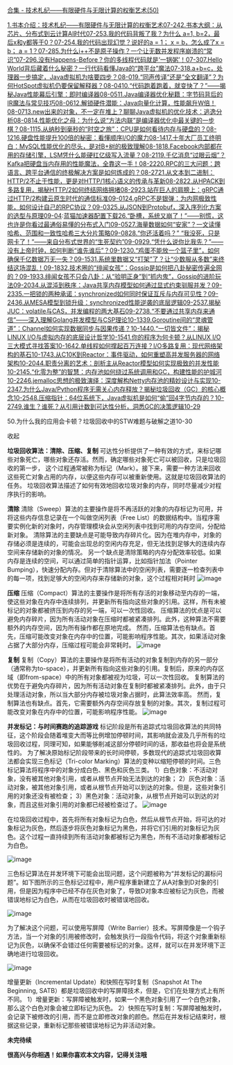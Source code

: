 [合集 - 技术札纪——有限硬件与无限计算的权衡艺术(50)](https://github.com)

[1.书本介绍：技术札纪——有限硬件与无限计算的权衡艺术07-24](https://github.com/poemyang/p/19002322)[2.书本大纲：从芯片、分布式到云计算AI时代07-25](https://github.com/poemyang/p/19004265)[3.我的代码背叛了我？为什么 a=1, b=2，最后x和y都等于0？07-25](https://github.com/poemyang/p/19004704)[4.我的代码出现幻觉？说好的a = 1； x = b，怎么成了x = b； a = 1？07-28](https://github.com/poemyang/p/19008983)[5.为什么i++不是原子操作？一个让无数并发程序崩溃的“常识”07-29](https://github.com/poemyang/p/19010948)[6.没有Happens-Before？你的多线程代码就是‘一锅粥’！07-30](https://github.com/poemyang/p/19012883)[7.Hello World背后藏着什么秘密？一行代码看懂Java的“跨平台”魔法07-31](https://github.com/poemyang/p/19014740)[8.a+b=c，处理器一步搞定，Java虚拟机为啥要四步？08-01](https://github.com/poemyang/p/19016482)[9.“同声传译”还是“全文翻译”？为何HotSpot虚拟机仍要保留解释器？08-04](https://github.com/poemyang/p/19020937)[10.“代码跑着跑着，就变快了？”——揭秘Java性能幕后引擎：即时编译器08-05](https://github.com/poemyang/p/19022518)[11.Java编译器优化秘籍：字节码背后的IR魔法与常见技巧08-06](https://github.com/poemyang/p/19024509)[12.解锁硬件潜能：Java向量化计算，性能飙升W倍！08-07](https://github.com/poemyang/p/19026352)[13.new出来的对象，不一定在堆上？聊聊Java虚拟机的优化技术：逃逸分析08-08](https://github.com/poemyang/p/19027777)[14.性能优化之母：为什么说“方法内联”是编译器优化中最关键的一步棋？08-11](https://github.com/poemyang/p/19031406)[15.从纳秒到毫秒的“时空之旅”：CPU是如何看待内存与硬盘的？08-12](https://github.com/poemyang/p/19033086)[16.硬盘性能提升100倍的秘密：看懂顺序I/O的魔力08-14](https://github.com/poemyang/p/19038725)[17.十年大厂员工终明白：MySQL性能优化的尽头，是对B+树的极致理解08-18](https://github.com/poemyang/p/19043960)[18.Facebook内部都在用的存储引擎，LSM凭什么能硬扛亿级写入流量？08-21](https://github.com/poemyang/p/19050442)[19.千亿消息“过眼云烟”？Kafka把硬盘当内存用的性能魔法，全靠这一手！08-22](https://github.com/poemyang/p/19052513)[20.RPC的三大问题：跨语言、跨平台通信的终极解决方案是如何炼成的？08-27](https://github.com/poemyang/p/19060527)[21.从文本到二进制：HTTP/2不止于性能，更是对HTTP/1核心语义的传承与革新08-28](https://github.com/poemyang/p/19061836)[22.从HPACK到多路复用，揭秘HTTP/2如何终结网络拥堵08-29](https://github.com/poemyang/p/19063734)[23.站在巨人的肩膀上：gRPC通过HTTP/2构建云原生时代的通信标准09-01](https://github.com/poemyang/p/19068100)[24.gRPC不是银弹：为内网极致性能，如何设计自己的RPC协议？09-03](https://github.com/poemyang/p/19071487)[25.从JSON到Protobuf，深入序列化方案的选型与原理09-04](https://github.com/poemyang/p/19073206):[蓝猫加速器配置下载](https://yunbeijia.com)[26.“卧槽，系统又崩了！”——别慌，这也许是你看过最通俗易懂的分布式入门09-05](https://github.com/poemyang/p/19074847)[27.海量数据如何“安家”？一文读懂哈希、范围和一致性哈希三大分片策略09-08](https://github.com/poemyang/p/19079520)[28.“你还活着吗？” “我没死，只是网卡了！”——来自分布式世界的“生死契约”09-09](https://github.com/poemyang/p/19082361)[29.“凭什么说你比我先？”——没有上帝时钟，如何判断“谁先谁后”？09-12](https://github.com/poemyang/p/19087563)[30.“鸡蛋不能放一个篮子里”，如何确保千亿数据万无一失？09-15](https://github.com/poemyang/p/19092154)[31.系统里数据又“打架”了？让“少数服从多数”来终结这场混乱！09-18](https://github.com/poemyang/p/19097975)[32.技术圈的“绯闻女孩”：Gossip是如何把八卦秘密传遍全网的？09-19](https://github.com/poemyang/p/19100196)[33.绯闻女孩不只会八卦：从“验明正身”到“抓内鬼”，Gossip的进阶玩法09-20](https://github.com/poemyang/p/19101931)[34.从混沌到秩序：Java共享内存模型如何通过显式约束驯服并发？09-23](https://github.com/poemyang/p/19106679)[35.一把锁的两种承诺：synchronized如何同时保证互斥与内存可见性？09-24](https://github.com/poemyang/p/19108676)[36.从MESA模型到锁升级：synchronized性能逆袭的底层逻辑09-25](https://github.com/poemyang/p/19110705)[37.揭秘JUC：volatile与CAS，并发编程的两大基石09-27](https://github.com/poemyang/p/19114881)[38.“不要通过共享内存来通信”——深入理解Golang并发模型与CSP理论10-13](https://github.com/poemyang/p/19139419)[39.Goroutine间的“灵魂管道”：Channel如何实现数据同步与因果传递？10-14](https://github.com/poemyang/p/19142146)[40.“一切皆文件”：揭秘LINUX I/O与虚拟内存的底层设计哲学10-15](https://github.com/poemyang/p/19143895)[41.你的程序为何卡顿？从LINUX I/O三大模式寻找答案10-16](https://github.com/poemyang/p/19146666)[42.单线程如何撑起百万连接？I/O多路复用：现代网络架构的基石10-17](https://github.com/poemyang/p/19148798)[43.从C10K到Reactor：事件驱动，如何重塑高并发服务器的网络架构10-20](https://github.com/poemyang/p/19153675)[44.职责分离的艺术：剖析主从Reactor模型如何实现极致的并发性能10-21](https://github.com/poemyang/p/19156356)[45.“化零为整”的智慧：内存池如何绕过系统调用和GC，构建性能的护城河10-22](https://github.com/poemyang/p/19159101)[46.jemalloc思想的极致演绎：深度解构Netty内存池的精妙设计与实现10-23](https://github.com/poemyang/p/19160579)[47.为什么Java/Python程序无需关心内存释放？揭秘垃圾回收（GC）的核心概念10-25](https://github.com/poemyang/p/19166120)[48.压缩指针：64位系统下，Java虚拟机是如何“偷”回4字节内存的？10-27](https://github.com/poemyang/p/19170159)[49.谁生？谁死？从引用计数到可达性分析，洞悉GC的决策逻辑10-29](https://github.com/poemyang/p/19172986)

50.为什么我的应用会卡顿？垃圾回收中的STW难题与破解之道10-30

收起

**垃圾回收算法：清除、压缩、复制**
可达性分析提供了一种有效的方式，来标记哪些对象死亡，哪些对象还存活。然而，确定哪些对象死亡可以被回收，只是垃圾回收的第一步， 这个过程通常被称为标记（Mark）。接下来，需要一种方法来回收这些死亡对象占用的内存，以便这些内存可以被重新使用。这就是垃圾回收算法的任务。
垃圾回收算法描述了如何有效地回收垃圾对象的内存，同时尽量减少对程序执行的影响。

**清除**
清除（Sweep）算法的主要操作是将不再活跃的对象的内存标记为可用，并将这些内存信息记录在一个叫做空闲列表（Free List）的数据结构中。当程序需要实例化新的对象时，内存管理模块会从空闲列表中找到可用的内存空间，分配给新对象。
清除算法的主要缺点是可能导致内存碎片化。因为在堆内存中，对象的存储必须是连续的，可能会出现总的空闲内存充足，但无法找到足够大的连续内存空间来存储新的对象的情况。
另一个缺点是清除策略的内存分配效率较低。如果内存是连续的空间，可以通过简单的指针运算，比如指针加法（Pointer Bumping），快速分配内存。但对于清除算法中的空闲列表，需要逐一检查列表中的每一项，找到足够大的空闲内存来存储新的对象，这个过程相对耗时
![image](https://img2024.cnblogs.com/blog/757914/202510/757914-20251030121534452-1468999076.png)

**压缩**
压缩（Compact）算法的主要操作是将所有存活的对象移动至内存的一端，使这些对象在内存中连续排列，并更新所有指向这些对象的引用。这样，所有未被标记的对象都被挤压到内存的另一端，可以一次性回收。
压缩算法的优点是可以避免内存碎片，因为所有活动对象在压缩时都被紧凑排列。此外，这种算法不需要额外的内存空间，因为所有操作都在原地完成。
然而，压缩算法也有缺点。首先，压缩可能改变对象在内存中的位置，可能影响程序性能。其次，如果活动对象占据了大部分内存，压缩过程可能会非常耗时。
![image](https://img2024.cnblogs.com/blog/757914/202510/757914-20251030121550406-1745853713.png)

**复制**
复制（Copy）算法的主要操作是将所有活动的对象复制到内存的另一部分（通常称为to-space），并更新所有指向这些对象的引用。复制后，原来的内存区域（即from-space）中的所有对象都被视为垃圾，可以一次性回收。
复制算法的优势在于避免内存碎片，因为所有活动对象在复制时都被紧凑排列。此外，由于只处理活动对象，所以当大部分内存被垃圾对象占据时，此算法效率高。
然而，复制算法也有缺点。首先，它需要额外内存空间存放复制的对象。其次，复制过程可能改变对象在内存中的位置，可能影响程序性能。
![image]()

**并发标记：与时间赛跑的追踪游戏**
标记阶段是所有追踪式垃圾回收算法的共同特征，这个阶段会随着堆变大而等比例增加停顿时间，其影响就会波及几乎所有的垃圾回收过程，同理可知，如果能够削减这部分停顿时间的话，那收益也将会是系统性的。
为了解决原始标记阶段带来的长时间停顿，多数现代的追踪式垃圾回收算法都会实现三色标记（Tri-color Marking）算法的变种以缩短停顿的时间。三色标记算法将程序中的对象分成白色、黑色和灰色三类。
1）白色对象：不活动对象，没有被其他对象引用，或者从根节点开始无法到达的对象；
2）灰色对象：活动对象，被其他对象引用，或者从根节点开始可以到达的对象。但是，这些对象引用的对象还没有被检查；
3）黑色对象：活动对象，从根节点开始可以到达的对象，而且这些对象引用的对象都已经被检查过了。
![image]()

在垃圾回收过程中，首先将所有对象标记为白色，然后从根节点开始，将可达的对象标记为灰色，然后逐步将灰色对象标记为黑色，并将它们引用的对象标记为灰色。这个过程一直持续到所有活动对象都被标记为黑色，所有不活动对象都被标记为白色。

![image]()

三色标记算法在并发环境下可能会出现问题，这个问题被称为“并发标记的漏标问题”。如下图所示的三色标记过程中，用户程序重新建立了从A对象到D对象的引用，但是因为程序中已经不存在灰色对象了，导致D对象本应被标记为灰色，而被错误地标记为白色，从而在垃圾回收时被错误地回收。

![image]()

为了解决这个问题，可以使用写屏障（Write Barrier）技术。写屏障像是一个钩子方法，当一个对象的引用被修改时，会触发执行一段指令代码，将这个对象重新标记为灰色，以确保不会错过任何需要被标记的对象。这样，就可以在并发环境下正确地进行垃圾回收。

![image]()

增量更新（Incremental Update）和快照在写时复制（Snapshot At The Beginning, SATB）都是垃圾回收中的写屏障技术，但是，它们在处理方式上有所不同。
1）增量更新：写屏障被触发时，如果一个黑色对象引用了一个白色对象，那么这个白色对象会被立即标记为灰色。
2）快照在写时复制：写屏障被触发时，会记录下被修改的引用，而不是立即修改对象的颜色。然后在并发标记结束时，根据这些记录，重新标记那些被错误地标记为非活动对象。

**未完待续**

**很高兴与你相遇！如果你喜欢本文内容，记得关注哦**
